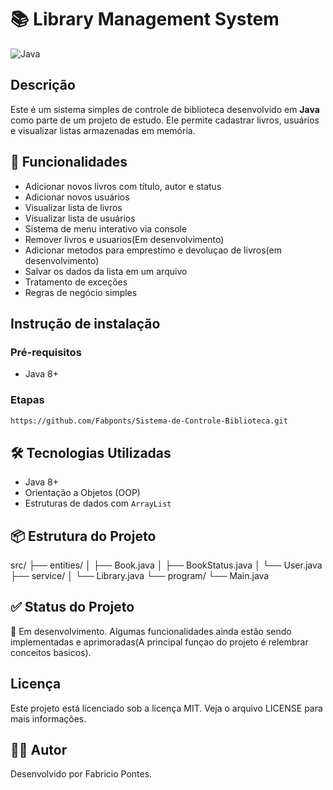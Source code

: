 # 📚 Library Management System
![Java](https://img.shields.io/badge/java-%23ED8B00.svg?style=for-the-badge&logo=openjdk&logoColor=white)

## Descrição
Este é um sistema simples de controle de biblioteca desenvolvido em **Java** como parte de um projeto de estudo. Ele permite cadastrar livros, usuários e visualizar listas armazenadas em memória.

## 🚀 Funcionalidades

- Adicionar novos livros com título, autor e status
- Adicionar novos usuários
- Visualizar lista de livros
- Visualizar lista de usuários
- Sistema de menu interativo via console
- Remover livros e usuarios(Em desenvolvimento)
- Adicionar metodos para emprestimo e devoluçao de livros(em desenvolvimento)
- Salvar os dados da lista em um arquivo
-  Tratamento de exceções
-  Regras de negócio simples

## Instrução de instalação
### Pré-requisitos
- Java 8+

### Etapas
```bash
https://github.com/Fabponts/Sistema-de-Controle-Biblioteca.git
```

## 🛠 Tecnologias Utilizadas
- Java 8+
- Orientação a Objetos (OOP)
- Estruturas de dados com `ArrayList`

## 📦 Estrutura do Projeto
src/ ├── entities/ │ ├── Book.java │ ├── BookStatus.java │ └── User.java ├── service/ │ └── Library.java └── program/ └── Main.java

## ✅ Status do Projeto
📌 Em desenvolvimento. 
Algumas funcionalidades ainda estão sendo implementadas e aprimoradas(A principal funçao do projeto é relembrar conceitos basicos).

## Licença
Este projeto está licenciado sob a licença MIT. Veja o arquivo LICENSE para mais informações.

## 👨‍💻 Autor
Desenvolvido por Fabricio Pontes.
